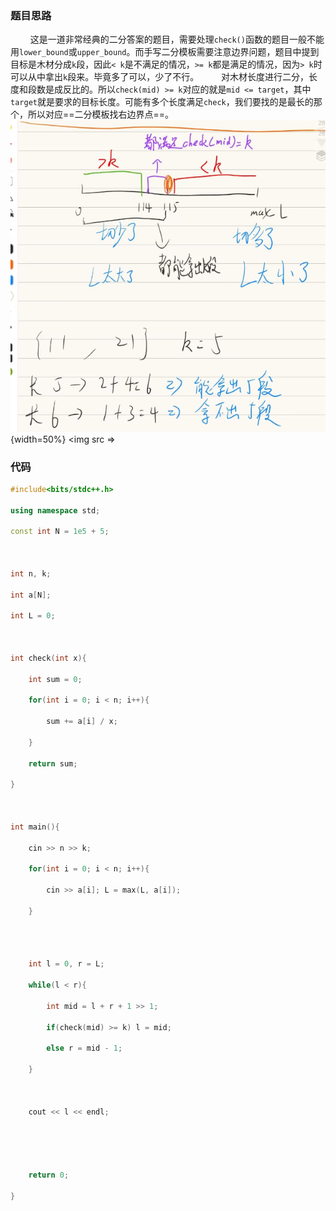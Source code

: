 ### 题目思路
$\qquad$这是一道非常经典的二分答案的题目，需要处理`check()`函数的题目一般不能用`lower_bound`或`upper_bound`。而手写二分模板需要注意边界问题，题目中提到目标是木材分成`k`段，因此`< k`是不满足的情况，`>= k`都是满足的情况，因为`> k`时可以从中拿出`k`段来。毕竟多了可以，少了不行。
$\qquad$对木材长度进行二分，长度和段数是成反比的。所以`check(mid) >= k`对应的就是`mid <= target`，其中`target`就是要求的目标长度。可能有多个长度满足`check`，我们要找的是最长的那个，所以对应==二分模板找右边界点==。
![](/images/洛谷P2440木材加工.png){width=50%}
<img src =>
### 代码
```cpp
#include<bits/stdc++.h>

using namespace std;

const int N = 1e5 + 5;

  

int n, k;

int a[N];

int L = 0;

  

int check(int x){

    int sum = 0;

    for(int i = 0; i < n; i++){

        sum += a[i] / x;

    }

    return sum;

}

  

int main(){

    cin >> n >> k;

    for(int i = 0; i < n; i++){

        cin >> a[i]; L = max(L, a[i]);

    }

  
  

    int l = 0, r = L;

    while(l < r){

        int mid = l + r + 1 >> 1;

        if(check(mid) >= k) l = mid;

        else r = mid - 1;

    }

  

    cout << l << endl;

  
  
  

    return 0;

}
```